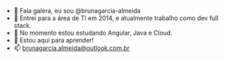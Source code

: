 - 👋 Fala galera, eu sou @brunagarcia-almeida
- 👀 Entrei para a área de TI em 2014, e atualmente trabalho como dev full stack.
- 🌱 No momento estou estudando Angular, Java e Cloud. 
- 💞️ Estou aqui para aprender!
- 📫 brunagarcia.almeida@outlook.com.br
